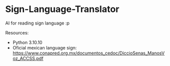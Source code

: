 # Sign-Language-Translator
AI for reading sign language :p

Resources:
- Python 3.10.10
- Oficial mexican language sign: https://www.conapred.org.mx/documentos_cedoc/DiccioSenas_ManosVoz_ACCSS.pdf